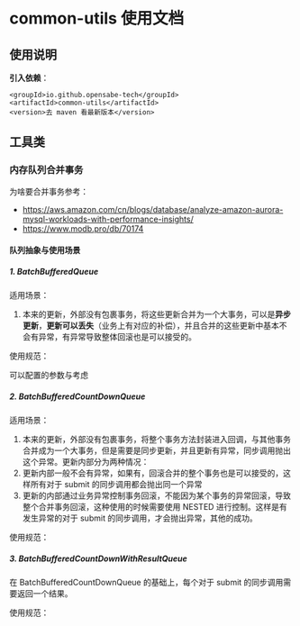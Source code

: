 # common-utils 使用文档

## 使用说明

**引入依赖**：
```
<groupId>io.github.opensabe-tech</groupId>
<artifactId>common-utils</artifactId>
<version>去 maven 看最新版本</version>
```
## 工具类

### 内存队列合并事务

为啥要合并事务参考：
- https://aws.amazon.com/cn/blogs/database/analyze-amazon-aurora-mysql-workloads-with-performance-insights/
- https://www.modb.pro/db/70174

#### 队列抽象与使用场景

##### 1. BatchBufferedQueue

适用场景：
1. 本来的更新，外部没有包裹事务，将这些更新合并为一个大事务，可以是**异步更新**，**更新可以丢失**（业务上有对应的补偿），并且合并的这些更新中基本不会有异常，有异常导致整体回滚也是可以接受的。

使用规范：

可以配置的参数与考虑

##### 2. BatchBufferedCountDownQueue

适用场景：
1. 本来的更新，外部没有包裹事务，将整个事务方法封装进入回调，与其他事务合并成为一个大事务，但是需要是同步更新，并且更新有异常，同步调用抛出这个异常。更新内部分为两种情况：
1. 更新内部一般不会有异常，如果有，回滚合并的整个事务也是可以接受的，这样所有对于 submit 的同步调用都会抛出同一个异常
2. 更新的内部通过业务异常控制事务回滚，不能因为某个事务的异常回滚，导致整个合并事务回滚，这种使用的时候需要使用 NESTED 进行控制。这样是有发生异常的对于 submit 的同步调用，才会抛出异常，其他的成功。

使用规范：

##### 3. BatchBufferedCountDownWithResultQueue

在 BatchBufferedCountDownQueue 的基础上，每个对于 submit 的同步调用需要返回一个结果。

使用规范：